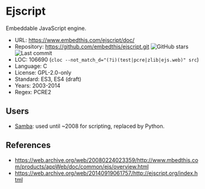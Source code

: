 # Ejscript

Embeddable JavaScript engine.

* URL:        https://www.embedthis.com/ejscript/doc/
* Repository: https://github.com/embedthis/ejscript.git <img src="https://img.shields.io/github/stars/embedthis/ejscript?label=&style=flat-square" alt="GitHub stars" title="GitHub stars"><img src="https://img.shields.io/github/last-commit/embedthis/ejscript?label=&style=flat-square" alt="Last commit" title="Last commit">
* LOC:        106690 (`cloc --not_match_d="(?i)(test|pcre|zlib|ejs.web)" src`)
* Language:   C
* License:    GPL-2.0-only
* Standard:   ES3, ES4 (draft)
* Years:      2003-2014
* Regex:      PCRE2

## Users

* [Samba](https://www.samba.org/~jelmer/samba4-status-xp08.pdf): used until ~2008 for scripting, replaced by Python.

## References

* https://web.archive.org/web/20080224023359/http://www.mbedthis.com/products/appWeb/doc/common/ejs/overview.html
* https://web.archive.org/web/20140919061757/http://ejscript.org/index.html

